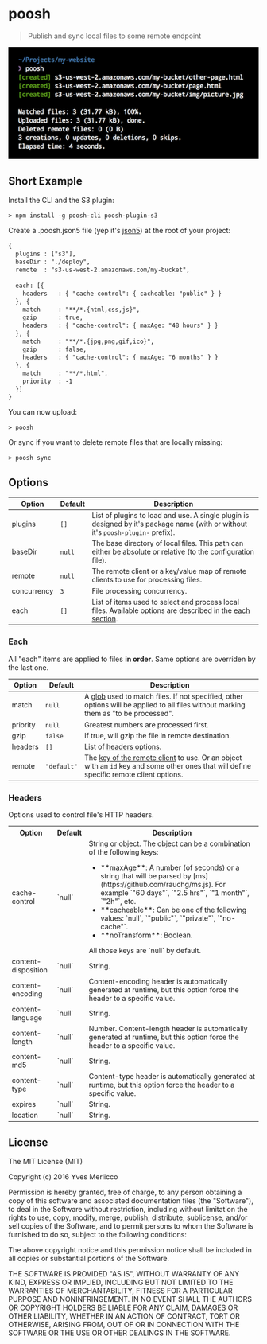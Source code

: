 # poosh
> Publish and sync local files to some remote endpoint

![alt tag](media/screenshot-publish.png)


## Short Example

Install the CLI and the S3 plugin:

```shell
> npm install -g poosh-cli poosh-plugin-s3
```

Create a .poosh.json5 file (yep it's [json5](http://json5.org/)) at the root of your project:

```json5
{
  plugins : ["s3"],
  baseDir : "./deploy",
  remote  : "s3-us-west-2.amazonaws.com/my-bucket",

  each: [{
    headers   : { "cache-control": { cacheable: "public" } }
  }, {
    match     : "**/*.{html,css,js}",
    gzip      : true,
    headers   : { "cache-control": { maxAge: "48 hours" } }
  }, {
    match     : "**/*.{jpg,png,gif,ico}",
    gzip      : false,
    headers   : { "cache-control": { maxAge: "6 months" } }
  }, {
    match     : "**/*.html",
    priority  : -1
  }]
}
```

You can now upload:

```shell
> poosh
```

Or sync if you want to delete remote files that are locally missing:

```shell
> poosh sync
```

## Options

| Option       | Default | Description
| ------------ | ------- | -------------
| plugins      | `[]`    | List of plugins to load and use. A single plugin is designed by it's package name (with or without it's `poosh-plugin-` prefix).
| baseDir      | `null`  | The base directory of local files. This path can either be absolute or relative (to the configuration file).
| remote       | `null`  | The remote client or a key/value map of remote clients to use for processing files.
| concurrency  | `3`     | File processing concurrency.
| each         | `[]`    | List of items used to select and process local files. Available options are described in the [each section](#each).

### Each

All "each" items are applied to files **in order**. Same options are overriden by the last one.

| Option       | Default     | Description
| ------------ | ----------- | -------------
| match        | `null`      | A [glob](https://github.com/jonschlinkert/micromatch#features) used to match files. If not specified, other options will be applied to all files without marking them as "to be processed".
| priority     | `null`      | Greatest numbers are processed first.
| gzip         | `false`     | If true, will gzip the file in remote destination.
| headers      | `[]`        | List of [headers options](#headers).
| remote       | `"default"` | The [key of the remote client](#options) to use. Or an object with an `id` key and some other ones that will define specific remote client options.

### Headers

Options used to control file's HTTP headers.

<table>
  <tr>
    <th>Option</th>
    <th>Default</th>
    <th>Description</th>
  </tr>
  <tr>
    <td>cache-control</td>
    <td>`null`</td>
    <td>
      String or object. The object can be a combination of the following keys:
      <ul>
        <li>**maxAge**: A number (of seconds) or a string that will be parsed by [ms](https://github.com/rauchg/ms.js). For example `"60 days"`, `"2.5 hrs"`, `"1 month"`, `"2h"`, etc.</li>
        <li>**cacheable**: Can be one of the following values: `null`, `"public"`, `"private"`, `"no-cache"`.</li>
        <li>**noTransform**: Boolean.</li>
      </ul>
      All those keys are `null` by default.
    </td>
  </tr>
  <tr>
    <td>content-disposition</td>
    <td>`null`</td>
    <td>String.</td>
  </tr>
  <tr>
    <td>content-encoding</td>
    <td>`null`</td>
    <td>Content-encoding header is automatically generated at runtime, but this option force the header to a specific value.</td>
  </tr>
  <tr>
    <td>content-language</td>
    <td>`null`</td>
    <td>String.</td>
  </tr>
  <tr>
    <td>content-length</td>
    <td>`null`</td>
    <td>Number. Content-length header is automatically generated at runtime, but this option force the header to a specific value.</td>
  </tr>
  <tr>
    <td>content-md5</td>
    <td>`null`</td>
    <td>String.</td>
  </tr>
  <tr>
    <td>content-type</td>
    <td>`null`</td>
    <td>Content-type header is automatically generated at runtime, but this option force the header to a specific value.</td>
  </tr>
  <tr>
    <td>expires</td>
    <td>`null`</td>
    <td>String.</td>
  </tr>
  <tr>
    <td>location</td>
    <td>`null`</td>
    <td>String.</td>
  </tr>
</table>


## License

The MIT License (MIT)

Copyright (c) 2016 Yves Merlicco

Permission is hereby granted, free of charge, to any person obtaining a copy
of this software and associated documentation files (the "Software"), to deal
in the Software without restriction, including without limitation the rights
to use, copy, modify, merge, publish, distribute, sublicense, and/or sell
copies of the Software, and to permit persons to whom the Software is
furnished to do so, subject to the following conditions:

The above copyright notice and this permission notice shall be included in
all copies or substantial portions of the Software.

THE SOFTWARE IS PROVIDED "AS IS", WITHOUT WARRANTY OF ANY KIND, EXPRESS OR
IMPLIED, INCLUDING BUT NOT LIMITED TO THE WARRANTIES OF MERCHANTABILITY,
FITNESS FOR A PARTICULAR PURPOSE AND NONINFRINGEMENT.  IN NO EVENT SHALL THE
AUTHORS OR COPYRIGHT HOLDERS BE LIABLE FOR ANY CLAIM, DAMAGES OR OTHER
LIABILITY, WHETHER IN AN ACTION OF CONTRACT, TORT OR OTHERWISE, ARISING FROM,
OUT OF OR IN CONNECTION WITH THE SOFTWARE OR THE USE OR OTHER DEALINGS IN
THE SOFTWARE.
